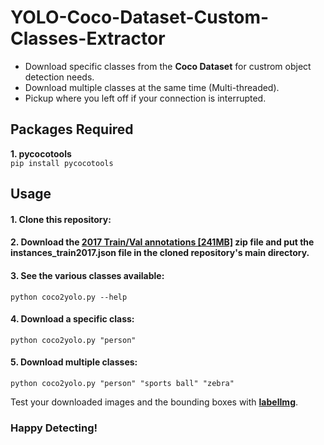 

# YOLO-Coco-Dataset-Custom-Classes-Extractor

- Download specific classes from the **Coco Dataset** for custrom object detection needs.
- Download multiple classes at the same time (Multi-threaded).
- Pickup where you left off if your connection is interrupted.

## Packages Required
**1. pycocotools**  
`pip install pycocotools`

## Usage
#### 1. Clone this repository:  
#### 2. Download the **[2017 Train/Val annotations \[241MB\]](https://cocodataset.org/#download)** zip file and put the **instances_train2017.json** file in the cloned repository's main directory.
#### 3. See the various classes available:  
`python coco2yolo.py --help` 
#### 4. Download a specific class:  
`python coco2yolo.py "person"`
#### 5. Download multiple classes:  
`python coco2yolo.py "person" "sports ball" "zebra"`

Test your downloaded images and the bounding boxes with **[  labelImg](https://github.com/tzutalin/labelImg)**.

### Happy Detecting!
